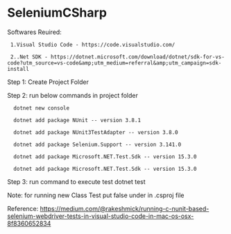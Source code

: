 # SeleniumCSharp

Softwares Reuired:

     1.Visual Studio Code - https://code.visualstudio.com/

     2..Net SDK - https://dotnet.microsoft.com/download/dotnet/sdk-for-vs-code?utm_source=vs-code&amp;utm_medium=referral&amp;utm_campaign=sdk-install

  Step 1: Create Project Folder

  Step 2: run below commands in project folder

      dotnet new console

      dotnet add package NUnit -- version 3.8.1

      dotnet add package NUnit3TestAdapter -- version 3.8.0

      dotnet add package Selenium.Support -- version 3.141.0

      dotnet add package Microsoft.NET.Test.Sdk -- version 15.3.0

      dotnet add package Microsoft.NET.Test.Sdk -- version 15.3.0

 Step 3: run command to execute test
      dotnet test     


Note: for running new Class Test put  <GenerateProgramFile>false</GenerateProgramFile> under <PropertyGroup> in .csproj file

Reference: https://medium.com/@rakeshmick/running-c-nunit-based-selenium-webdriver-tests-in-visual-studio-code-in-mac-os-osx-8f8360652834
